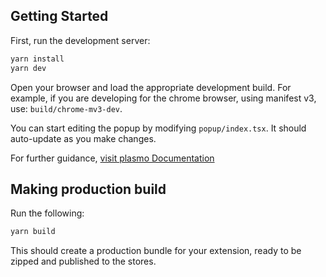 ## Getting Started

First, run the development server:

```bash
yarn install
yarn dev
```

Open your browser and load the appropriate development build. For example, if you are developing for the chrome browser, using manifest v3, use: `build/chrome-mv3-dev`.

You can start editing the popup by modifying `popup/index.tsx`. It should auto-update as you make changes.

For further guidance, [visit plasmo Documentation](https://docs.plasmo.com/)

## Making production build

Run the following:

```bash
yarn build
```

This should create a production bundle for your extension, ready to be zipped and published to the stores.
